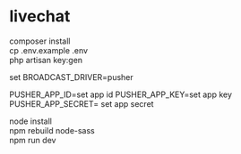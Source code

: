# livechat

composer install  
cp .env.example .env  
php artisan key:gen  

set 
BROADCAST_DRIVER=pusher

PUSHER_APP_ID=set app id
PUSHER_APP_KEY=set app key
PUSHER_APP_SECRET= set app secret

node install  
npm rebuild node-sass  
npm run dev  
